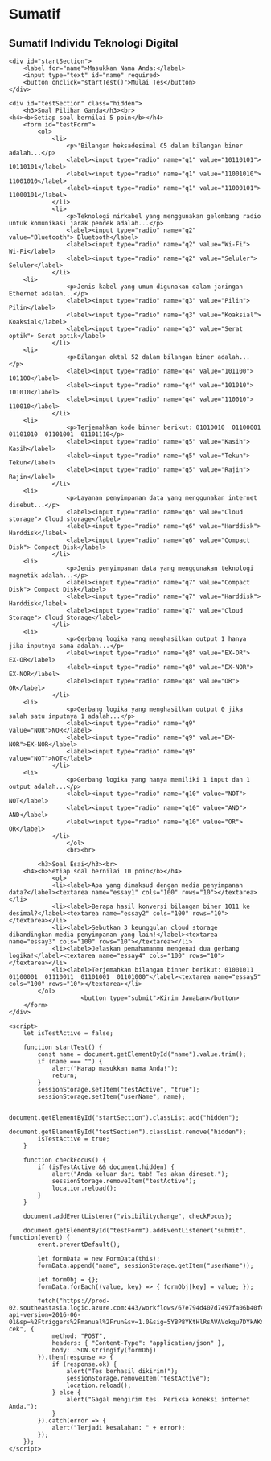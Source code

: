 # Sumatif
<!DOCTYPE html>
<html lang="id">
<head>
    <meta charset="UTF-8">
    <meta name="viewport" content="width=device-width, initial-scale=1.0">
    <title>Sumatif Individu</title>
    <style>
        body { font-family: Arial, sans-serif; margin: 20px; padding: 20px; }
        .hidden { display: none; }
        label { display: block; margin: 10px 0 5px; }
        button { margin-top: 15px; padding: 10px; }
    </style>
</head>
<body>
    <h2>Sumatif Individu Teknologi Digital</h2>
    
    <div id="startSection">
        <label for="name">Masukkan Nama Anda:</label>
        <input type="text" id="name" required>
        <button onclick="startTest()">Mulai Tes</button>
    </div>

    <div id="testSection" class="hidden">
        <h3>Soal Pilihan Ganda</h3><br>
	<h4><b>Setiap soal bernilai 5 poin</b></h4>
        <form id="testForm">
            <ol>
                <li>
                    <p>'Bilangan heksadesimal C5 dalam bilangan biner adalah...</p>
                    <label><input type="radio" name="q1" value="10110101"> 10110101</label>
                    <label><input type="radio" name="q1" value="11001010"> 11001010</label>
                    <label><input type="radio" name="q1" value="11000101"> 11000101</label>
                </li>
                <li>
                    <p>Teknologi nirkabel yang menggunakan gelombang radio untuk komunikasi jarak pendek adalah...</p>
                    <label><input type="radio" name="q2" value="Bluetooth"> Bluetooth</label>
                    <label><input type="radio" name="q2" value="Wi-Fi"> Wi-Fi</label>
                    <label><input type="radio" name="q2" value="Seluler"> Seluler</label>
                </li>
 		<li>
                    <p>Jenis kabel yang umum digunakan dalam jaringan Ethernet adalah...</p>
                    <label><input type="radio" name="q3" value="Pilin"> Pilin</label>
                    <label><input type="radio" name="q3" value="Koaksial"> Koaksial</label>
                    <label><input type="radio" name="q3" value="Serat optik"> Serat optik</label>
                </li>
		<li>
                    <p>Bilangan oktal 52 dalam bilangan biner adalah...</p>
                    <label><input type="radio" name="q4" value="101100"> 101100</label>
                    <label><input type="radio" name="q4" value="101010"> 101010</label>
                    <label><input type="radio" name="q4" value="110010"> 110010</label>
                </li>
		<li>
                    <p>Terjemahkan kode binner berikut: 01010010  01100001  01101010  01101001  01101110</p>
                    <label><input type="radio" name="q5" value="Kasih"> Kasih</label>
                    <label><input type="radio" name="q5" value="Tekun"> Tekun</label>
                    <label><input type="radio" name="q5" value="Rajin"> Rajin</label>
                </li>
		<li>
                    <p>Layanan penyimpanan data yang menggunakan internet disebut...</p>
                    <label><input type="radio" name="q6" value="Cloud storage"> Cloud storage</label>
                    <label><input type="radio" name="q6" value="Harddisk"> Harddisk</label>
                    <label><input type="radio" name="q6" value="Compact Disk"> Compact Disk</label>
                </li>
		<li>
                    <p>Jenis penyimpanan data yang menggunakan teknologi magnetik adalah...</p>
                    <label><input type="radio" name="q7" value="Compact Disk"> Compact Disk</label>
                    <label><input type="radio" name="q7" value="Harddisk"> Harddisk</label>
                    <label><input type="radio" name="q7" value="Cloud Storage"> Cloud Storage</label>
                </li>
		<li>
                    <p>Gerbang logika yang menghasilkan output 1 hanya jika inputnya sama adalah...</p>
                    <label><input type="radio" name="q8" value="EX-OR"> EX-OR</label>
                    <label><input type="radio" name="q8" value="EX-NOR"> EX-NOR</label>
                    <label><input type="radio" name="q8" value="OR"> OR</label>
                </li>
		<li>
                    <p>Gerbang logika yang menghasilkan output 0 jika salah satu inputnya 1 adalah...</p>
                    <label><input type="radio" name="q9" value="NOR">NOR</label>
                    <label><input type="radio" name="q9" value="EX-NOR">EX-NOR</label>
                    <label><input type="radio" name="q9" value="NOT">NOT</label>
                </li>
		<li>
                    <p>Gerbang logika yang hanya memiliki 1 input dan 1 output adalah...</p>
                    <label><input type="radio" name="q10" value="NOT"> NOT</label>
                    <label><input type="radio" name="q10" value="AND"> AND</label>
                    <label><input type="radio" name="q10" value="OR"> OR</label>
                </li>
		            </ol>
                    <br><br>
                    
            <h3>Soal Esai</h3><br>
		<h4><b>Setiap soal bernilai 10 poin</b></h4>
                <ol>
                <li><label>Apa yang dimaksud dengan media penyimpanan data?</label><textarea name="essay1" cols="100" rows="10"></textarea></li>
                <li><label>Berapa hasil konversi bilangan biner 1011 ke desimal?</label><textarea name="essay2" cols="100" rows="10"></textarea></li>
		        <li><label>Sebutkan 3 keunggulan cloud storage dibandingkan media penyimpanan yang lain!</label><textarea name="essay3" cols="100" rows="10"></textarea></li>
                <li><label>Jelaskan pemahamanmu mengenai dua gerbang logika!</label><textarea name="essay4" cols="100" rows="10"></textarea></li>
                <li><label>Terjemahkan bilangan binner berikut: 01001011  01100001  01110011  01101001  01101000"</label><textarea name="essay5" cols="100" rows="10"></textarea></li>
            </ol>
                        <button type="submit">Kirim Jawaban</button>
        </form>
    </div>

    <script>
        let isTestActive = false;

        function startTest() {
            const name = document.getElementById("name").value.trim();
            if (name === "") {
                alert("Harap masukkan nama Anda!");
                return;
            }
            sessionStorage.setItem("testActive", "true");
            sessionStorage.setItem("userName", name);

            document.getElementById("startSection").classList.add("hidden");
            document.getElementById("testSection").classList.remove("hidden");
            isTestActive = true;
        }

        function checkFocus() {
            if (isTestActive && document.hidden) {
                alert("Anda keluar dari tab! Tes akan direset.");
                sessionStorage.removeItem("testActive");
                location.reload();
            }
        }

        document.addEventListener("visibilitychange", checkFocus);

        document.getElementById("testForm").addEventListener("submit", function(event) {
            event.preventDefault();

            let formData = new FormData(this);
            formData.append("name", sessionStorage.getItem("userName"));

            let formObj = {};
            formData.forEach((value, key) => { formObj[key] = value; });

            fetch("https://prod-02.southeastasia.logic.azure.com:443/workflows/67e794d407d7497fa06b40f43a5e3c62/triggers/manual/paths/invoke?api-version=2016-06-01&sp=%2Ftriggers%2Fmanual%2Frun&sv=1.0&sig=5YBP8YKtHlRsAVAVokqu7DYkAKmKNsQO9Us03SR-cek", {
                method: "POST",
                headers: { "Content-Type": "application/json" },
                body: JSON.stringify(formObj)
            }).then(response => {
                if (response.ok) {
                    alert("Tes berhasil dikirim!");
                    sessionStorage.removeItem("testActive");
                    location.reload();
                } else {
                    alert("Gagal mengirim tes. Periksa koneksi internet Anda.");
                }
            }).catch(error => {
                alert("Terjadi kesalahan: " + error);
            });
        });
    </script>
</body>
</html>
